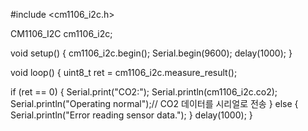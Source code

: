 #include <cm1106_i2c.h>

CM1106_I2C cm1106_i2c;

void setup() {
  cm1106_i2c.begin();
  Serial.begin(9600);
  delay(1000);
}

void loop() {
  uint8_t ret = cm1106_i2c.measure_result();

  if (ret == 0) {
    Serial.print("CO2:");
    Serial.println(cm1106_i2c.co2); 
    Serial.println("Operating normal");// CO2 데이터를 시리얼로 전송
  } else {
    Serial.println("Error reading sensor data.");
  }
  delay(1000);
}
